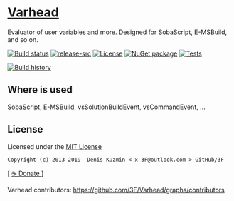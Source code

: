 # [Varhead](https://github.com/3F/Varhead)

Evaluator of user variables and more. Designed for SobaScript, E-MSBuild, and so on.

[![Build status](https://ci.appveyor.com/api/projects/status/varhead/branch/master?svg=true)](https://ci.appveyor.com/project/3Fs/varhead/branch/master)
[![release-src](https://img.shields.io/github/release/3F/Varhead.svg)](https://github.com/3F/Varhead/releases/latest)
[![License](https://img.shields.io/badge/License-MIT-74A5C2.svg)](https://github.com/3F/Varhead/blob/master/License.txt)
[![NuGet package](https://img.shields.io/nuget/v/Varhead.svg)](https://www.nuget.org/packages/Varhead/)
[![Tests](https://img.shields.io/appveyor/tests/3Fs/varhead/master.svg)](https://ci.appveyor.com/project/3Fs/varhead/build/tests)

[![Build history](https://buildstats.info/appveyor/chart/3Fs/varhead?buildCount=20&includeBuildsFromPullRequest=true&showStats=true)](https://ci.appveyor.com/project/3Fs/varhead/history)

## Where is used

SobaScript, E-MSBuild, vsSolutionBuildEvent, vsCommandEvent, ...

## License

Licensed under the [MIT License](https://github.com/3F/Varhead/blob/master/License.txt)

```
Copyright (c) 2013-2019  Denis Kuzmin < x-3F@outlook.com > GitHub/3F
```

[ [ ☕ Donate ](https://3F.github.com/Donation/) ]

Varhead contributors: https://github.com/3F/Varhead/graphs/contributors
